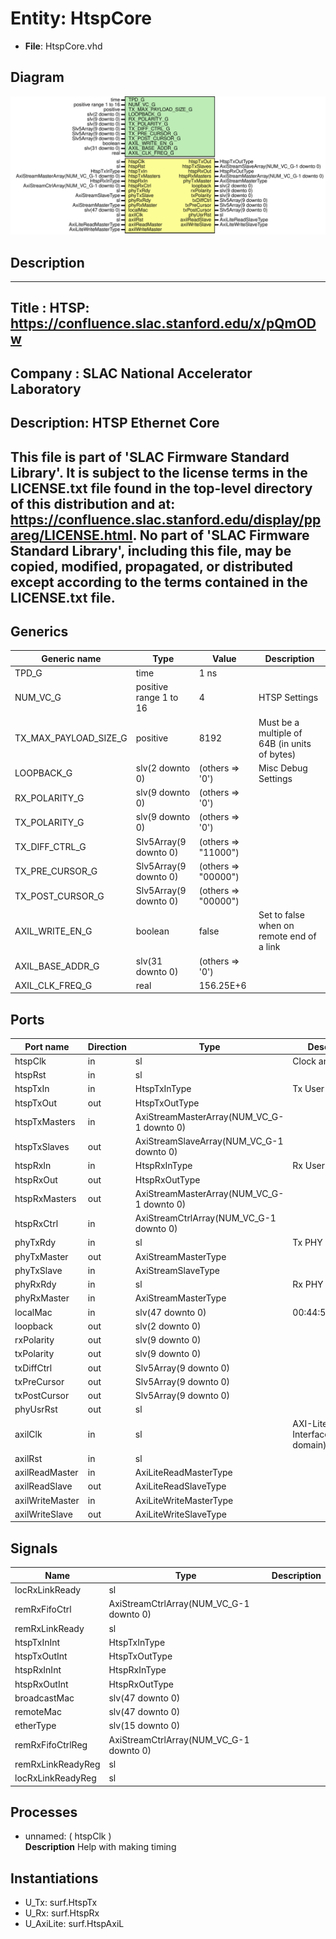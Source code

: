# Entity: HtspCore

- **File**: HtspCore.vhd
## Diagram

![Diagram](HtspCore.svg "Diagram")
## Description

-----------------------------------------------------------------------------
 Title      : HTSP: https://confluence.slac.stanford.edu/x/pQmODw
-----------------------------------------------------------------------------
 Company    : SLAC National Accelerator Laboratory
-----------------------------------------------------------------------------
 Description: HTSP Ethernet Core
-----------------------------------------------------------------------------
 This file is part of 'SLAC Firmware Standard Library'.
 It is subject to the license terms in the LICENSE.txt file found in the
 top-level directory of this distribution and at:
    https://confluence.slac.stanford.edu/display/ppareg/LICENSE.html.
 No part of 'SLAC Firmware Standard Library', including this file,
 may be copied, modified, propagated, or distributed except according to
 the terms contained in the LICENSE.txt file.
-----------------------------------------------------------------------------
## Generics

| Generic name          | Type                   | Value               | Description                                    |
| --------------------- | ---------------------- | ------------------- | ---------------------------------------------- |
| TPD_G                 | time                   | 1 ns                |                                                |
| NUM_VC_G              | positive range 1 to 16 | 4                   | HTSP Settings                                  |
| TX_MAX_PAYLOAD_SIZE_G | positive               | 8192                |  Must be a multiple of 64B (in units of bytes) |
| LOOPBACK_G            | slv(2 downto 0)        | (others => '0')     | Misc Debug Settings                            |
| RX_POLARITY_G         | slv(9 downto 0)        | (others => '0')     |                                                |
| TX_POLARITY_G         | slv(9 downto 0)        | (others => '0')     |                                                |
| TX_DIFF_CTRL_G        | Slv5Array(9 downto 0)  | (others => "11000") |                                                |
| TX_PRE_CURSOR_G       | Slv5Array(9 downto 0)  | (others => "00000") |                                                |
| TX_POST_CURSOR_G      | Slv5Array(9 downto 0)  | (others => "00000") |                                                |
| AXIL_WRITE_EN_G       | boolean                | false               |  Set to false when on remote end of a link     |
| AXIL_BASE_ADDR_G      | slv(31 downto 0)       | (others => '0')     |                                                |
| AXIL_CLK_FREQ_G       | real                   | 156.25E+6           |                                                |
## Ports

| Port name       | Direction | Type                                      | Description                                  |
| --------------- | --------- | ----------------------------------------- | -------------------------------------------- |
| htspClk         | in        | sl                                        | Clock and Reset                              |
| htspRst         | in        | sl                                        |                                              |
| htspTxIn        | in        | HtspTxInType                              | Tx User interface                            |
| htspTxOut       | out       | HtspTxOutType                             |                                              |
| htspTxMasters   | in        | AxiStreamMasterArray(NUM_VC_G-1 downto 0) |                                              |
| htspTxSlaves    | out       | AxiStreamSlaveArray(NUM_VC_G-1 downto 0)  |                                              |
| htspRxIn        | in        | HtspRxInType                              | Rx User interface                            |
| htspRxOut       | out       | HtspRxOutType                             |                                              |
| htspRxMasters   | out       | AxiStreamMasterArray(NUM_VC_G-1 downto 0) |                                              |
| htspRxCtrl      | in        | AxiStreamCtrlArray(NUM_VC_G-1 downto 0)   |                                              |
| phyTxRdy        | in        | sl                                        | Tx PHY interface                             |
| phyTxMaster     | out       | AxiStreamMasterType                       |                                              |
| phyTxSlave      | in        | AxiStreamSlaveType                        |                                              |
| phyRxRdy        | in        | sl                                        | Rx PHY interface                             |
| phyRxMaster     | in        | AxiStreamMasterType                       |                                              |
| localMac        | in        | slv(47 downto 0)                          |  00:44:56:03:02:01                           |
| loopback        | out       | slv(2 downto 0)                           |                                              |
| rxPolarity      | out       | slv(9 downto 0)                           |                                              |
| txPolarity      | out       | slv(9 downto 0)                           |                                              |
| txDiffCtrl      | out       | Slv5Array(9 downto 0)                     |                                              |
| txPreCursor     | out       | Slv5Array(9 downto 0)                     |                                              |
| txPostCursor    | out       | Slv5Array(9 downto 0)                     |                                              |
| phyUsrRst       | out       | sl                                        |                                              |
| axilClk         | in        | sl                                        | AXI-Lite Register Interface (axilClk domain) |
| axilRst         | in        | sl                                        |                                              |
| axilReadMaster  | in        | AxiLiteReadMasterType                     |                                              |
| axilReadSlave   | out       | AxiLiteReadSlaveType                      |                                              |
| axilWriteMaster | in        | AxiLiteWriteMasterType                    |                                              |
| axilWriteSlave  | out       | AxiLiteWriteSlaveType                     |                                              |
## Signals

| Name              | Type                                    | Description |
| ----------------- | --------------------------------------- | ----------- |
| locRxLinkReady    | sl                                      |             |
| remRxFifoCtrl     | AxiStreamCtrlArray(NUM_VC_G-1 downto 0) |             |
| remRxLinkReady    | sl                                      |             |
| htspTxInInt       | HtspTxInType                            |             |
| htspTxOutInt      | HtspTxOutType                           |             |
| htspRxInInt       | HtspRxInType                            |             |
| htspRxOutInt      | HtspRxOutType                           |             |
| broadcastMac      | slv(47 downto 0)                        |             |
| remoteMac         | slv(47 downto 0)                        |             |
| etherType         | slv(15 downto 0)                        |             |
| remRxFifoCtrlReg  | AxiStreamCtrlArray(NUM_VC_G-1 downto 0) |             |
| remRxLinkReadyReg | sl                                      |             |
| locRxLinkReadyReg | sl                                      |             |
## Processes
- unnamed: ( htspClk )
</br>**Description**
 Help with making timing 
## Instantiations

- U_Tx: surf.HtspTx
- U_Rx: surf.HtspRx
- U_AxiLite: surf.HtspAxiL
